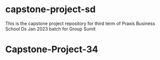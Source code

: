 # capstone-project-sd
This is the capstone project repository for third term of Praxis Business School Ds Jan 2023 batch for Group Sumit

# Capstone-Project-34
